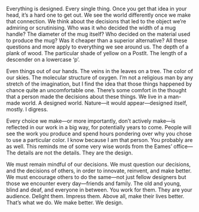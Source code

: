 

Everything is designed. Every single thing. Once you get that idea in your head, it’s a hard one to get
out. We see the world differently once we make that connection. We think about the decisions that led to the
object we’re admiring or scrutinising. Who was it who decided the width of a mug handle? The diameter of
the mug itself? Who decided on the material used to produce the mug? Was it cheaper than a superior
alternative? All these questions and more apply to everything we see around us. The depth of a plank of wood.
The particular shade of yellow on a PostIt. The length of a descender on a lowercase ‘p’.

Even things out of our hands. The veins in the leaves on a tree. The color of our skies. The molecular
structure of oxygen. I’m not a religious man by any stretch of the imagination, but I find the idea that
those things happened by chance quite an uncomfortable one. There’s some comfort in the thought that a
person made the decisions about these things. We live in a man-made world. A designed world. Nature—it would
appear—designed itself, mostly. I digress.

Every choice we make—or more importantly, don’t actively make—is reflected in our work in a big way,
for potentially years to come. People will see the work you produce and spend hours pondering over why you
chose to use a particular color. I know because I am that person. You probably are as well. This reminds me of
some very wise words from the Eames’ office—The details are not the details. They are the design.

We must remain mindful of our decisions. We must question our decisions, and the decisions of others, in order
to innovate, reinvent, and make better. We must encourage others to do the same—not just fellow designers
but those we encounter every day—friends and family. The old and young, blind and deaf, and everyone in
between. You work for them. They are your audience. Delight them. Impress them. Above all, make their lives
better. That’s what we do. We make better. We design. 